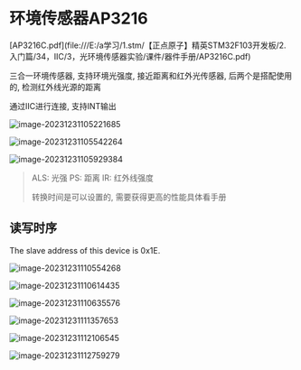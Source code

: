 # 环境传感器AP3216

[AP3216C.pdf](file:///E:/a学习/1.stm/【正点原子】精英STM32F103开发板/2. 入门篇/34，IIC/3，光环境传感器实验/课件/器件手册/AP3216C.pdf)

三合一环境传感器, 支持环境光强度, 接近距离和红外光传感器, 后两个是搭配使用的, 检测红外线光源的距离

通过IIC进行连接, 支持INT输出

![image-20231231105221685](https://picture-01-1316374204.cos.ap-beijing.myqcloud.com/image/202312311052927.png)

![image-20231231105542264](https://picture-01-1316374204.cos.ap-beijing.myqcloud.com/image/202312311055313.png)

![image-20231231105929384](https://picture-01-1316374204.cos.ap-beijing.myqcloud.com/image/202312311059448.png)

> ALS: 光强 PS: 距离 IR: 红外线强度
>
> 转换时间是可以设置的, 需要获得更高的性能具体看手册

## 读写时序

The slave address of this device is 0x1E.

![image-20231231110554268](https://picture-01-1316374204.cos.ap-beijing.myqcloud.com/image/202312311105312.png)

![image-20231231110614435](https://picture-01-1316374204.cos.ap-beijing.myqcloud.com/image/202312311106458.png)

![image-20231231110635576](https://picture-01-1316374204.cos.ap-beijing.myqcloud.com/image/202312311106626.png)

![image-20231231111357653](https://picture-01-1316374204.cos.ap-beijing.myqcloud.com/image/202312311113704.png)

![image-20231231112106545](https://picture-01-1316374204.cos.ap-beijing.myqcloud.com/image/202312311121609.png)

![image-20231231112759279](https://picture-01-1316374204.cos.ap-beijing.myqcloud.com/image/202312311127308.png)







